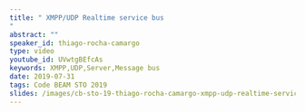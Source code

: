 ```yaml
---
title: " XMPP/UDP Realtime service bus
"
abstract: ""
speaker_id: thiago-rocha-camargo
type: video
youtube_id: UVwtgBEfcAs
keywords: XMPP,UDP,Server,Message bus
date: 2019-07-31
tags: Code BEAM STO 2019
slides: /images/cb-sto-19-thiago-rocha-camargo-xmpp-udp-realtime-service-bus-compressed.pdf
---
```


